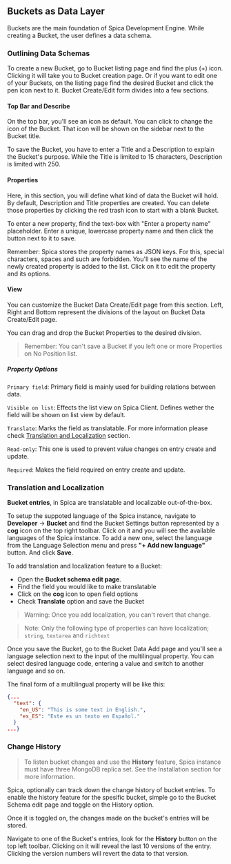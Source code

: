 ## Buckets as Data Layer

Buckets are the main foundation of Spica Development Engine. While creating a Bucket, the user defines a data schema.

### Outlining Data Schemas

To create a new Bucket, go to Bucket listing page and find the plus (+) icon. Clicking it will take you to Bucket creation page. Or if you want to edit one of your Buckets, on the listing page find the desired Bucket and click the pen icon next to it.
Bucket Create/Edit form divides into a few sections.

#### Top Bar and Describe

On the top bar, you'll see an icon as default. You can click to change the icon of the Bucket. That icon will be shown on the sidebar next to the Bucket title.

To save the Bucket, you have to enter a Title and a Description to explain the Bucket's purpose. While the Title is limited to 15 characters, Description is limited with 250.

#### Properties

Here, in this section, you will define what kind of data the Bucket will hold. By default, Description and Title properties are created. You can delete those properties by clicking the red trash icon to start with a blank Bucket.

To enter a new property, find the text-box with "Enter a property name" placeholder. Enter a unique, lowercase property name and then click the button next to it to save.

Remember: Spica stores the property names as JSON keys. For this, special characters, spaces and such are forbidden.
You'll see the name of the newly created property is added to the list. Click on it to edit the property and its options.

#### View

You can customize the Bucket Data Create/Edit page from this section. Left, Right and Bottom represent the divisions of the layout on Bucket Data Create/Edit page.

You can drag and drop the Bucket Properties to the desired division.

> Remember: You can't save a Bucket if you left one or more Properties on No Position list.

##### Property Options

`Primary field`: Primary field is mainly used for building relations between data.

`Visible on list`: Effects the list view on Spica Client. Defines wether the field will be shown on list view by default.

`Translate`: Marks the field as translatable. For more information please check [Translation and Localization](###translation-and-localization) section.

`Read-only`: This one is used to prevent value changes on entry create and update.

`Required`: Makes the field required on entry create and update.

### Translation and Localization

**Bucket entries**, in Spica are translatable and localizable out-of-the-box.

To setup the suppoted language of the Spica instance, navigate to **Developer** -> **Bucket** and find the Bucket Settings button represented by a **cog** icon on the top right toolbar. Click on it and you will see the available languages of the Spica instance. To add a new one, select the language from the Language Selection menu and press **"+ Add new language"** button. And click **Save**.

To add translation and localization feature to a Bucket:

- Open the **Bucket schema edit page**.
- Find the field you would like to make translatable
- Click on the **cog** icon to open field options
- Check **Translate** option and save the Bucket

> Warning: Once you add localization, you can't revert that change.

> Note: Only the following type of properties can have localization; `string`, `textarea` and `richtext`

Once you save the Bucket, go to the Bucket Data Add page and you'll see a language selection next to the input of the multilingual property. You can select desired language code, entering a value and switch to another language and so on.

The final form of a multilingual property will be like this:

```json
{...
  "text": {
    "en_US": "This is some text in English.",
    "es_ES": "Este es un texto en Español."
  }
...}
```

### Change History

> To listen bucket changes and use the **History** feature, Spica instance must have three MongoDB replica set. See the Installation section for more information.

Spica, optionally can track down the change history of bucket entries. To enable the history feature for the spesific bucket, simple go to the Bucket Schema edit page and toggle on the History option.

Once it is toggled on, the changes made on the bucket's entries will be stored.

Navigate to one of the Bucket's entries, look for the **History** button on the top left toolbar. Clicking on it will reveal the last 10 versions of the entry. Clicking the version numbers will revert the data to that version.
